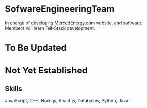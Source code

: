 # SofwareEngineeringTeam
In charge of developing MercedEnergy.com website, and software. Members will learn Full-Stack development. 
# To Be Updated 
# Not Yet Established 
## Skills
JavaScript, C++, Node.js, React.js, Databases, Python, Java 
